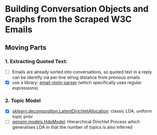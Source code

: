 # Building Conversation Objects and Graphs from the Scraped W3C Emails


## Moving Parts

### 1. Extracting Quoted Text:
   - [ ] Emails are already sorted into conversations, so quoted text in a reply can be identify via per-line string distance from previous emails
   - [x] use a library: [email-reply-parser](https://github.com/zapier/email-reply-parser) (which specifically uses regular expressions)
   
### 2. Topic Model

   - [x] [sklearn.decomposition.LatentDirichletAllocation](https://scikit-learn.org/stable/modules/generated/sklearn.decomposition.LatentDirichletAllocation.html): classic LDA, uniform topic prior
   - [ ] [gensim.models.HdpModel](https://radimrehurek.com/gensim/models/hdpmodel.html): Hierarchical Dirichlet Process which generalises LDA in that the number of topics is also inferred
